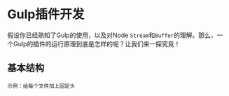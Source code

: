 # Gulp插件开发

假设你已经熟知了Gulp的使用，以及对Node `Stream`和`Buffer`的理解。那么，一个Gulp的插件的运行原理到底是怎样的呢？让我们来一探究竟！

## 基本结构

    示例：给每个文件加上固定头
    
```js

```    